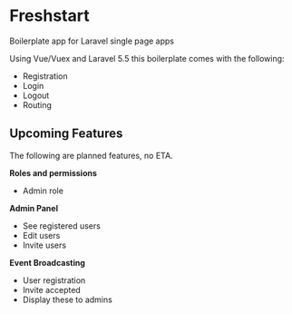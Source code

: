# Freshstart
Boilerplate app for Laravel single page apps

Using Vue/Vuex and Laravel 5.5 this boilerplate comes with the following:

- Registration
- Login
- Logout
- Routing

## Upcoming Features
The following are planned features, no ETA.

**Roles and permissions**
- Admin role

**Admin Panel**
- See registered users
- Edit users
- Invite users

**Event Broadcasting**
- User registration
- Invite accepted
- Display these to admins

